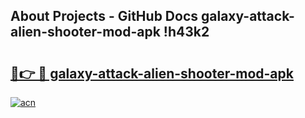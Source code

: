 ## About Projects - GitHub Docs galaxy-attack-alien-shooter-mod-apk !h43k2

# <h2><a href="https://andorid.site?title=galaxy-attack-alien-shooter-mod-apk&ref=14PRO">🔗👉 🔴 galaxy-attack-alien-shooter-mod-apk</a></h2>

[![acn](https://github.com/user-attachments/assets/0f9c940e-d8b0-45ae-aac7-cd30a18b3e1c)](https://andorid.site?title=galaxy-attack-alien-shooter-mod-apk&ref=14PRO)

